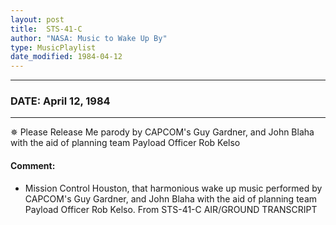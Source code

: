```yaml
---
layout: post
title:  STS-41-C
author: "NASA: Music to Wake Up By"
type: MusicPlaylist
date_modified: 1984-04-12
---
```


----
### DATE: April 12, 1984
----
✵ Please Release Me parody by CAPCOM's Guy Gardner, and John Blaha with the aid of planning team Payload Officer Rob Kelso

#### Comment:
* Mission Control Houston, that harmonious wake up music performed by CAPCOM's Guy Gardner, and John Blaha with the aid of planning team Payload Officer Rob Kelso. From STS-41-C AIR/GROUND TRANSCRIPT
